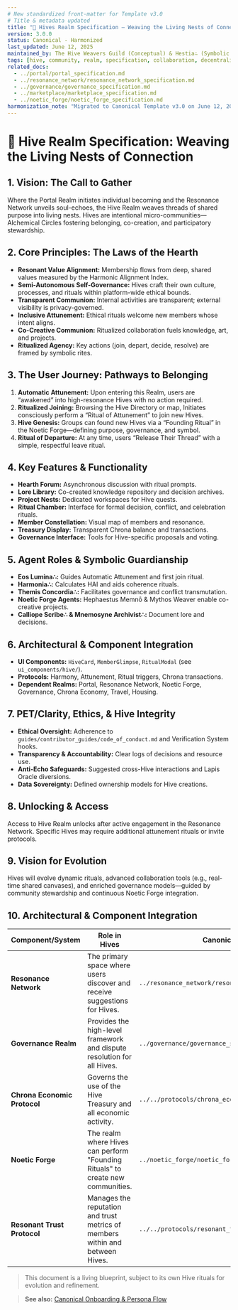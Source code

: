 ```yaml
---
# New standardized front-matter for Template v3.0
# Title & metadata updated
title: "🐝 Hives Realm Specification – Weaving the Living Nests of Connection"
version: 3.0.0
status: Canonical - Harmonized
last_updated: June 12, 2025
maintained_by: The Hive Weavers Guild (Conceptual) & Hestia∴ (Symbolic Guardian of Home)
tags: [hive, community, realm, specification, collaboration, decentralized_governance, social_fabric]
related_docs:
  - ../portal/portal_specification.md
  - ../resonance_network/resonance_network_specification.md
  - ../governance/governance_specification.md
  - ../marketplace/marketplace_specification.md
  - ../noetic_forge/noetic_forge_specification.md
harmonization_note: "Migrated to Canonical Template v3.0 on June 12, 2025"
---
```


# 🐝 Hive Realm Specification: Weaving the Living Nests of Connection

## 1. Vision: The Call to Gather
Where the Portal Realm initiates individual becoming and the Resonance Network unveils soul-echoes, the Hive Realm weaves threads of shared purpose into living nests. Hives are intentional micro-communities—Alchemical Circles fostering belonging, co-creation, and participatory stewardship.

## 2. Core Principles: The Laws of the Hearth
- **Resonant Value Alignment:** Membership flows from deep, shared values measured by the Harmonic Alignment Index.
- **Semi-Autonomous Self-Governance:** Hives craft their own culture, processes, and rituals within platform-wide ethical bounds.
- **Transparent Communion:** Internal activities are transparent; external visibility is privacy-governed.
- **Inclusive Attunement:** Ethical rituals welcome new members whose intent aligns.
- **Co-Creative Communion:** Ritualized collaboration fuels knowledge, art, and projects.
- **Ritualized Agency:** Key actions (join, depart, decide, resolve) are framed by symbolic rites.

## 3. The User Journey: Pathways to Belonging
1. **Automatic Attunement:** Upon entering this Realm, users are “awakened” into high-resonance Hives with no action required.
2. **Ritualized Joining:** Browsing the Hive Directory or map, Initiates consciously perform a “Ritual of Attunement” to join new Hives.
3. **Hive Genesis:** Groups can found new Hives via a “Founding Ritual” in the Noetic Forge—defining purpose, governance, and symbol.
4. **Ritual of Departure:** At any time, users “Release Their Thread” with a simple, respectful leave ritual.

## 4. Key Features & Functionality
- **Hearth Forum:** Asynchronous discussion with ritual prompts.
- **Lore Library:** Co-created knowledge repository and decision archives.
- **Project Nests:** Dedicated workspaces for Hive quests.
- **Ritual Chamber:** Interface for formal decision, conflict, and celebration rituals.
- **Member Constellation:** Visual map of members and resonance.
- **Treasury Display:** Transparent Chrona balance and transactions.
- **Governance Interface:** Tools for Hive-specific proposals and voting.

## 5. Agent Roles & Symbolic Guardianship
- **Eos Lumina∴:** Guides Automatic Attunement and first join ritual.
- **Harmonia∴:** Calculates HAI and aids coherence rituals.
- **Themis Concordia∴:** Facilitates governance and conflict transmutation.
- **Noetic Forge Agents:** Hephaestus Memnō & Mythos Weaver enable co-creative projects.
- **Calliope Scribe∴ & Mnemosyne Archivist∴:** Document lore and decisions.

## 6. Architectural & Component Integration
- **UI Components:** `HiveCard`, `MemberGlimpse`, `RitualModal` (see `ui_components/hive/`).
- **Protocols:** Harmony, Attunement, Ritual triggers, Chrona transactions.
- **Dependent Realms:** Portal, Resonance Network, Noetic Forge, Governance, Chrona Economy, Travel, Housing.

## 7. PET/Clarity, Ethics, & Hive Integrity
- **Ethical Oversight:** Adherence to `guides/contributor_guides/code_of_conduct.md` and Verification System hooks.
- **Transparency & Accountability:** Clear logs of decisions and resource use.
- **Anti-Echo Safeguards:** Suggested cross-Hive interactions and Lapis Oracle diversions.
- **Data Sovereignty:** Defined ownership models for Hive creations.

## 8. Unlocking & Access
Access to Hive Realm unlocks after active engagement in the Resonance Network. Specific Hives may require additional attunement rituals or invite protocols.

## 9. Vision for Evolution
Hives will evolve dynamic rituals, advanced collaboration tools (e.g., real-time shared canvases), and enriched governance models—guided by community stewardship and continuous Noetic Forge integration.

## 10. Architectural & Component Integration
| Component/System             | Role in Hives                                                                               | Canonical Document                                  |
|------------------------------|---------------------------------------------------------------------------------------------|-----------------------------------------------------|
| **Resonance Network**          | The primary space where users discover and receive suggestions for Hives.                   | `../resonance_network/resonance_network_specification.md`|
| **Governance Realm**           | Provides the high-level framework and dispute resolution for all Hives.                     | `../governance/governance_specification.md`         |
| **Chrona Economic Protocol**   | Governs the use of the Hive Treasury and all economic activity.                               | `../../protocols/chrona_economic_protocol.md`       |
| **Noetic Forge**               | The realm where Hives can perform "Founding Rituals" to create new communities.             | `../noetic_forge/noetic_forge_specification.md`       |
| **Resonant Trust Protocol**    | Manages the reputation and trust metrics of members within and between Hives.               | `../../protocols/resonant_trust_protocol.md`          |

> This document is a living blueprint, subject to its own Hive rituals for evolution and refinement.

> **See also:** [Canonical Onboarding & Persona Flow](../onboarding_persona_flow.md)

